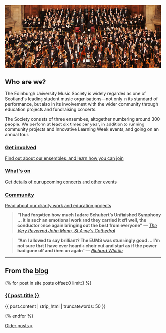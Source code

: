 ---
---

<img alt="Chorus and Symphony Orchestra at the performance of Verdi's Requiem in 2013" src="/assets/img/symphony-chorus-verdi-2013.jpg" class="bordered">

## Who are we?

The Edinburgh University Music Society is widely regarded as one of Scotland's leading student music organisations&mdash;not only in its standard of performance, but also in its involvement with the wider community through education projects and fundraising concerts.

The Society consists of three ensembles, altogether numbering around 300 people. We perform at least six times per year, in addition to running community projects and Innovative Learning Week events, and going on an annual tour.

<div class="image-link-tiles tiles-3 clearfix">
  <a class="tile tile-get-involved" href="/get-involved/">
    <div class="caption">
      <h3>Get involved</h3>
      <p>Find out about our ensembles, and learn how you can join</p>
    </div>
  </a>

  <a class="tile tile-whats-on" href="/whats-on/">
    <div class="caption">
      <h3>What's on</h3>
      <p>Get details of our upcoming concerts and other events</p>
    </div>
  </a>

  <a class="tile tile-community" href="community">
    <div class="caption">
      <h3>Community</h3>
      <p>Read about our charity work and education projects</p>
    </div>
  </a>
</div>

<div class="clearfix quotes">
<blockquote class="quote-left">
<p>
<strong>
&ldquo;I had forgotten how much I adore Schubert’s Unfinished Symphony &hellip; it is such an emotional work and they carried it off well, the conductor once again bringing out the best from everyone&rdquo;
</strong>
<cite>&mdash; <a href="http://www.belfastcathedral.org/news/item/722/music-festival-opens-with-the-edinburgh-university-music-society/">
The Very Reverend John Mann, St Anne's Cathedral
</a>
</cite>
</p>
</blockquote>

<blockquote class="quote-right">
<p>
<strong>
&ldquo;Am I allowed to say brilliant? The EUMS was stunningly good &hellip; I’m not sure that I have ever heard a choir cut and start as if the power had gone off and then on again&rdquo;
</strong>
<cite>&mdash; <a href="http://playpitspark.wordpress.com/2010/11/20/the-armed-man/">Richard Whittle</a>
</cite>
</p>
</blockquote>
</div>

<hr>

<h2>From the <a href="/blog/">blog</a></h2>

{% for post in site.posts offset:0 limit:3 %}
<div class="recent-post">
  <h3><a href="{{ post.url }}">{{ post.title }}</a></h3>
  <p>{{ post.content | strip_html | truncatewords: 50 }}</p>
</div>
{% endfor %}

<a href="/blog/">Older posts &raquo;</a>
